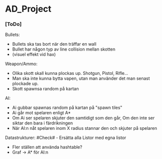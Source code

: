 # AD_Project

### [ToDo]

Bullets:
- Bullets ska tas bort när den träffar en wall
- Bullet har någon typ av line collision mellan skotten
- (visuel effekt vid hax)

Weapon/Ammo:
- Olika skott skall kunna plockas up. Shotgun, Pistol, Rifle...
- Man ska inte kunna bytta vapen, utan man använder det man senast plockade up.
- Skott spawnsa random på kartan

AI:
- Ai gubbar spawnas random på kartan på "spawn tiles"
- Ai går mot spelaren enligt A*
- Om Ai ser spelaren skjuter den samtidigt som den går, Om den inte ser siktar den bara i färdrikningen
- När AI:n nåt spelaren inom X radius stannar den och skjuter på spelaren

Datastrukturer:
 #Check# - Ersätta alla Listor med egna listor
- Fler ställen att använda hashtable?
- Graf -> A* för AI:n
